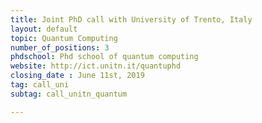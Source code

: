 ```yaml
---
title: Joint PhD call with University of Trento, Italy
layout: default
topic: Quantum Computing
number_of_positions: 3
phdschool: Phd school of quantum computing
website: http://ict.unitn.it/quantuphd
closing_date : June 11st, 2019
tag: call_uni
subtag: call_unitn_quantum

---
```

